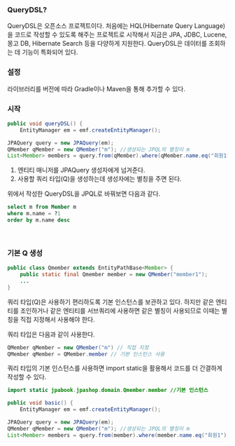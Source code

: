 ### QueryDSL?

QueryDSL은 오픈소스 프로젝트이다. 처음에는 HQL(Hibernate Query Language)을 코드로 작성할 수 있도록 해주는 프로젝트로 시작해서 지금은 JPA, JDBC, Lucene, 몽고 DB, Hibernate Search 등을 다양하게 지원한다. QueryDSL은 데이터를 조회하는 데 기능이 특화되어 있다.

### 설정
라이브러리를 버전에 따라 Gradle이나 Maven을 통해 추가할 수 있다.

### 시작

```java
public void queryDSL() {
    EntityManager em = emf.createEntityManager();

JPAQuery query = new JPAQuery(em);
QMember qMember = new QMember("m"); //생성되는 JPQL의 별칭이 m
List<Member> members = query.from(qMember).where(qMember.name.eq("회원1")).orderBy(qMember.name.desc()).list(qMember);
```

1. 엔티티 매니저를 JPAQuery 생성자에게 넘겨준다.
2. 사용할 쿼리 타입(Q)을 생성하는데 생성자에는 별칭을 주면 된다.

위에서 작성한 QueryDSL을 JPQL로 바꿔보면 다음과 같다.

```sql
select m from Member m
where m.name = ?1
order by m.name desc
```
<br>

### 기본 Q 생성
```java
public class Qmember extends EntityPathBase<Member> {
    public static final Qmember member = new QMember("member1");
    ...
}
```

쿼리 타입(Q)은 사용하기 편리하도록 기본 인스턴스를 보관하고 있다. 하지만 같은 엔티티를 조인하거나 같은 엔티티를 서브쿼리에 사용하면 같은 별칭이 사용되므로 이때는 별칭을 직접 지정해서 사용해야 한다.

쿼리 타입은 다음과 같이 사용한다.
```java
QMember qMember = new QMember("m") // 직접 지정
QMember qMember = QMember.member // 기본 인스턴스 사용
```

쿼리 타입의 기본 인스턴스를 사용하면 import static을 활용해서 코드를 더 간결하게 작성할 수 있다.

```java
import static jpabook.jpashop.domain.Qmember.member //기본 인스턴스

public void basic() {
    EntityManager em = emf.createEntityManager();

JPAQuery query = new JPAQuery(em);
QMember qMember = new QMember("m"); //생성되는 JPQL의 별칭이 m
List<Member> members = query.from(member).where(member.name.eq("회원1")).orderBy(member.name.desc()).list(member);
```